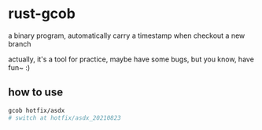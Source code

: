 # rust-gcob

a binary program, automatically carry a timestamp when checkout a new branch

actually, it's a tool for practice, maybe have some bugs, but you know, have fun~ :)

## how to use

```bash
gcob hotfix/asdx
# switch at hotfix/asdx_20210823
```

